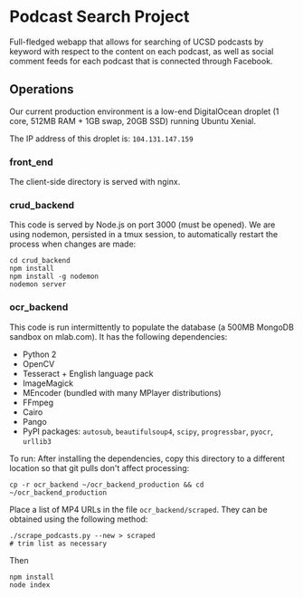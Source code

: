 # Podcast Search Project
Full-fledged webapp that allows for searching of UCSD podcasts by keyword with respect to the content on each podcast, as well as social comment feeds for each podcast that is connected through Facebook.

## Operations
Our current production environment is a low-end DigitalOcean droplet (1 core, 512MB RAM + 1GB swap, 20GB SSD) running Ubuntu Xenial.

The IP address of this droplet is: `104.131.147.159`

### front_end
The client-side directory is served with nginx.

### crud_backend
This code is served by Node.js on port 3000 (must be opened). We are using nodemon, persisted in a tmux session, to automatically restart the process when changes are made:

    cd crud_backend
    npm install
    npm install -g nodemon
    nodemon server

### ocr_backend
This code is run intermittently to populate the database (a 500MB MongoDB sandbox on mlab.com). It has the following dependencies:
- Python 2
- OpenCV
- Tesseract + English language pack
- ImageMagick
- MEncoder (bundled with many MPlayer distributions)
- FFmpeg
- Cairo
- Pango
- PyPI packages: `autosub`, `beautifulsoup4`, `scipy`, `progressbar`, `pyocr`, `urllib3`

To run: After installing the dependencies, copy this directory to a different location so that git pulls don't affect processing:

    cp -r ocr_backend ~/ocr_backend_production && cd ~/ocr_backend_production

Place a list of MP4 URLs in the file `ocr_backend/scraped`. They can be obtained using the following method:

    ./scrape_podcasts.py --new > scraped
    # trim list as necessary

 Then

    npm install
    node index
